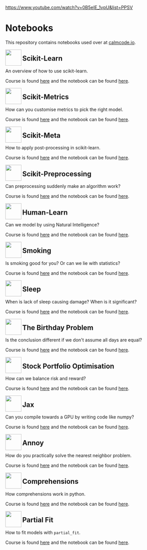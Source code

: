 https://www.youtube.com/watch?v=0B5eIE_1vpU&list=PPSV

# Notebooks

This repository contains notebooks used over at [calmcode.io](https://calmcode.io).

<img src="scikit-learn/scikit-learn.svg" width=50 height=50 align="left">

## Scikit-Learn

An overview of how to use scikit-learn.

Course is found [here](https://calmcode.io/scikit-learn/introduction.html) and 
the notebook can be found [here](https://github.com/koaning/calm-notebooks/blob/master/scikit-learn/scikit-learn.ipynb).

<img src="scikit-metrics/scikit-metrics.svg" width=50 height=50 align="left">

## Scikit-Metrics

How can you customise metrics to pick the right model.

Course is found [here](https://calmcode.io/scikit-metrics/introduction.html) and 
the notebook can be found [here](https://github.com/koaning/calm-notebooks/blob/master/scikit-metrics/scikit-metrics.ipynb).

<img src="scikit-meta/scikit-meta.svg" width=50 height=50 align="left">

## Scikit-Meta

How to apply post-processing in scikit-learn. 

Course is found [here](https://calmcode.io/scikit-meta/introduction.html) and 
the notebook can be found [here](https://github.com/koaning/calm-notebooks/blob/master/scikit-meta/scikit-meta.ipynb).

<img src="scikit-prep/scikit-prep.svg" width=50 height=50 align="left">

## Scikit-Preprocessing

Can preprocessing suddenly make an algorithm work?

Course is found [here](https://calmcode.io/scikit-prep/introduction.html) and 
the notebook can be found [here](https://github.com/koaning/calm-notebooks/blob/master/scikit-prep/scikit-prepare.ipynb).

<img src="human-learn/human-learn.svg" width=50 height=50 align="left">

## Human-Learn

Can we model by using Natural Intelligence?

Course is found [here](https://calmcode.io/human-learn/introduction.html) and 
the notebook can be found [here](https://github.com/koaning/calm-notebooks/blob/master/human-learn/human-learn.ipynb).

<img src="smoking/smoking.svg" width=50 height=50 align="left">

## Smoking 

Is smoking good for you? Or can we lie with statistics?

Course is found [here](https://calmcode.io/smoking/the-dataset.html) and 
the notebook can be found [here](https://github.com/koaning/calm-notebooks/blob/master/smoking/smoking.ipynb).

<img src="sleep/sleep.svg" width=50 height=50 align="left">

## Sleep 

When is lack of sleep causing damage? When is it significant? 

Course is found [here](https://calmcode.io/sleep/the-problem.html) and 
the notebook can be found [here](https://github.com/koaning/calm-notebooks/blob/master/sleep/sleep-research.ipynb).

<img src="birthday/birthday.svg" width=50 height=50 align="left">

## The Birthday Problem 

Is the conclusion different if we don't assume all days are equal?

Course is found [here](https://calmcode.io/birthday-problem/birthdays.html) and 
the notebook can be found [here](https://github.com/koaning/calm-notebooks/blob/master/birthday/birthday-research.ipynb).


<img src="stocks/cvxpy-two.svg" width=50 height=50 align="left">

## Stock Portfolio Optimisation

How can we balance risk and reward?

Course is found [here](https://calmcode.io/cvxpy-two/introduction.html) and 
the notebook can be found [here](https://github.com/koaning/calm-notebooks/blob/master/stocks/cvxpy-stocks.ipynb).

<img src="jax/jax.svg" width=50 height=50 align="left">

## Jax

Can you compile towards a GPU by writing code like numpy? 

Course is found [here](https://calmcode.io/jax/introduction.html) and 
the notebook can be found [here](https://github.com/koaning/calm-notebooks/blob/master/jax/jax.ipynb).

<img src="annoy/annoy.svg" width=50 height=50 align="left">

## Annoy

How do you practically solve the nearest neighbor problem.

Course is found [here](https://calmcode.io/annoy/intro.html) and 
the notebook can be found [here](https://github.com/koaning/calm-notebooks/blob/master/annoy/annoy-demo.ipynb).

<img src="comprehensions/comprehension.svg" width=50 height=50 align="left">

## Comprehensions

How comprehensions work in python. 

Course is found [here](https://calmcode.io/comprehensions/introduction.html) and 
the notebook can be found [here](https://github.com/koaning/calm-notebooks/blob/master/comprehensions/comprehensions.ipynb).

<img src="partial_fit/partial_fit.svg" width=50 height=50 align="left">

## Partial Fit

How to fit models with `partial_fit`.

Course is found [here](https://calmcode.io/partial_fit/introduction.html) and 
the notebook can be found [here](https://github.com/koaning/calm-notebooks/blob/master/partial_fit/).
